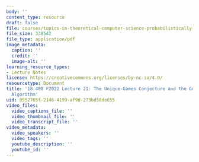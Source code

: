```yaml
---
body: ''
content_type: resource
draft: false
file: courses/topics-in-theoretical-computer-science-probabilistically-checkable-proofs/mit18_408f22_lec21.pdf
file_size: 338542
file_type: application/pdf
image_metadata:
  caption: ''
  credit: ''
  image-alt: ''
learning_resource_types:
- Lecture Notes
license: https://creativecommons.org/licenses/by-nc-sa/4.0/
resourcetype: Document
title: '18.408 F2022 Lecture 21: The Unique-Games Conjecture and the Goemans-Williamson
  Algorithm'
uid: 8552765f-2146-4199-af9d-273bd58de655
video_files:
  video_captions_file: ''
  video_thumbnail_file: ''
  video_transcript_file: ''
video_metadata:
  video_speakers: ''
  video_tags: ''
  youtube_description: ''
  youtube_id: ''
---
```

